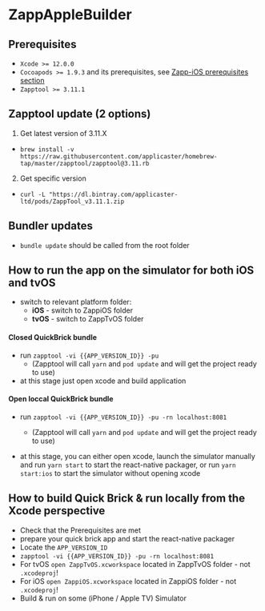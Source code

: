 # ZappAppleBuilder

## Prerequisites

- `Xcode >= 12.0.0`
- `Cocoapods >= 1.9.3` and its prerequisites, see [Zapp-iOS prerequisites section](https://github.com/applicaster/zapp-ios)
- `Zapptool >= 3.11.1`

## Zapptool update (2 options)
 1. Get latest version of 3.11.X 
 - `brew install -v https://raw.githubusercontent.com/applicaster/homebrew-tap/master/zapptool/zapptool@3.11.rb`
 2. Get specific version 
 - `curl -L "https://dl.bintray.com/applicaster-ltd/pods/ZappTool_v3.11.1.zip`

## Bundler updates
- `bundle update` should be called from the root folder

## How to run the app on the simulator for both iOS and tvOS
- switch to relevant platform folder: 
  - **iOS** - switch to ZappiOS folder
  - **tvOS** - switch to ZappTvOS folder

#### Closed QuickBrick bundle
- run `zapptool -vi {{APP_VERSION_ID}} -pu`
  - (Zapptool will call `yarn` and `pod update` and will get the project ready to use)
- at this stage just open xcode and build application

#### Open loccal QuickBrick bundle
- run `zapptool -vi {{APP_VERSION_ID}} -pu -rn localhost:8081`
  - (Zapptool will call `yarn` and `pod update` and will get the project ready to use)

- at this stage, you can either open xcode, launch the simulator manually and run `yarn start` to start the react-native packager, or run `yarn start:ios` to start the simulator without opening xcode

## How to build Quick Brick & run locally from the Xcode perspective

- Check that the Prerequisites are met
- prepare your quick brick app and start the react-native packager
- Locate the `APP_VERSION_ID`
- `zapptool -vi {{APP_VERSION_ID}} -pu -rn localhost:8081`
- For tvOS `open ZappTvOS.xcworkspace` located in ZappTvOS folder - not `.xcodeproj`!
- For iOS `open ZappiOS.xcworkspace` located in ZappiOS folder - not `.xcodeproj`!
- Build & run on some (iPhone / Apple TV) Simulator

